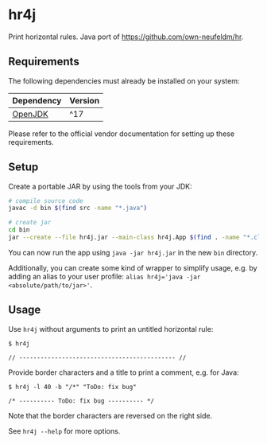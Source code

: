 # hr4j

Print horizontal rules. Java port of https://github.com/own-neufeldm/hr.

## Requirements

The following dependencies must already be installed on your system:

| Dependency                                      | Version |
| ----------------------------------------------- | ------- |
| [OpenJDK](https://openjdk.org/projects/jdk/17/) | ^17     |

Please refer to the official vendor documentation for setting up these requirements.

## Setup

Create a portable JAR by using the tools from your JDK:

```bash
# compile source code
javac -d bin $(find src -name "*.java")

# create jar
cd bin
jar --create --file hr4j.jar --main-class hr4j.App $(find . -name "*.class")
```

You can now run the app using `java -jar hr4j.jar` in the new `bin` directory.

Additionally, you can create some kind of wrapper to simplify usage, e.g. by adding an alias to your
user profile: `alias hr4j='java -jar <absolute/path/to/jar>'`.

## Usage

Use `hr4j` without arguments to print an untitled horizontal rule:

```
$ hr4j

// -------------------------------------------- //
```

Provide border characters and a title to print a comment, e.g. for Java:

```
$ hr4j -l 40 -b "/*" "ToDo: fix bug"

/* ---------- ToDo: fix bug ---------- */
```

Note that the border characters are reversed on the right side.

See `hr4j --help` for more options.
